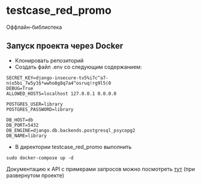 # testcase_red_promo
Оффлайн-библиотека

## Запуск проекта через Docker

- Клонировать репозиторий
- Создать файл .env со следующим содержанием:

```
SECRET_KEY=django-insecure-tv5%i7c^a7-n(o5bi_7w5y3$*wwho8g8q7a4^osruq!rg9l5(0
DEBUG=True
ALLOWED_HOSTS=localhost 127.0.0.1 0.0.0.0

POSTGRES_USER=library
POSTGRES_PASSWORD=library

DB_HOST=db
DB_PORT=5432
DB_ENGINE=django.db.backends.postgresql_psycopg2
DB_NAME=library
```

- В директории testcase_red_promo выполнить

```
sudo docker-compose up -d
```

Документацию к API с примерами запросов можно посмотреть [тут](http://127.0.0.1:8000/swagger/) (при развернутом проекте)
